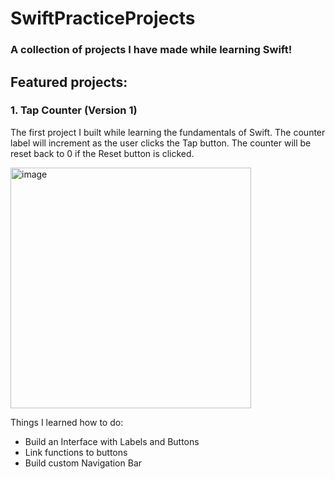 # SwiftPracticeProjects
### A collection of projects I have made while learning Swift!

## Featured projects:

### 1. Tap Counter (Version 1)
The first project I built while learning the fundamentals of Swift. The counter label will increment as the user clicks the Tap button. The counter will be reset back to 0 if the Reset button is clicked. 

<img width="385" alt="image" src="https://user-images.githubusercontent.com/23216104/206592564-c49af76a-e025-4cb2-abc5-e7f6e53f4646.png">

Things I learned how to do: 
- Build an Interface with Labels and Buttons
- Link functions to buttons
- Build custom Navigation Bar
